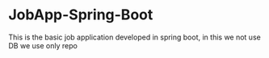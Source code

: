 # JobApp-Spring-Boot
This is the basic job application developed in spring boot, in this we not use DB we use only repo
